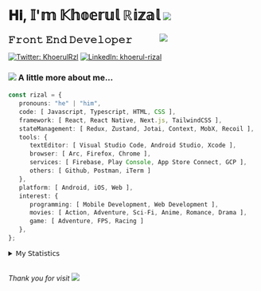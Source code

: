 <h1> 𝐇𝐢, 𝕀'𝕞 𝕂𝕙𝕠𝕖𝕣𝕦𝕝 ℝ𝕚𝕫𝕒𝕝 <img src="https://media.giphy.com/media/mGcNjsfWAjY5AEZNw6/giphy.gif" width="50"></h1>
<img align='right' src="https://media.giphy.com/media/v1.Y2lkPTc5MGI3NjExOWI2ajR2NGJubzBsZHFuaHMwajRrcDNsNXJwOG8yb3F0NjhkNXF4OSZlcD12MV9pbnRlcm5hbF9naWZfYnlfaWQmY3Q9cw/fkZukR450RQ1qnGaq9/giphy.gif" width="200">
<strong style="font-size:20px;">𝙵𝚛𝚘𝚗𝚝 𝙴𝚗𝚍 𝙳𝚎𝚟𝚎𝚕𝚘𝚙𝚎𝚛</strong>
</p></em>

[![Twitter: KhoerulRzl](https://img.shields.io/twitter/follow/KhoerulRzl?style=social)](https://twitter.com/KhoerulRzl)
[![LinkedIn: khoerul-rizal](https://img.shields.io/badge/khoerul--rizal-blue?style=flat-square&logo=Linkedin&logoColor=white&link=https://www.linkedin.com/in/khoerul-rizal/)](https://www.linkedin.com/in/khoerul-rizal/)

### <img src="https://media.giphy.com/media/VgCDAzcKvsR6OM0uWg/giphy.gif" width="50"> A little more about me...

```typescript
const rizal = {
   pronouns: "he" | "him",
   code: [ Javascript, Typescript, HTML, CSS ],
   framework: [ React, React Native, Next.js, TailwindCSS ],
   stateManagement: [ Redux, Zustand, Jotai, Context, MobX, Recoil ],
   tools: {
      textEditor: [ Visual Studio Code, Android Studio, Xcode ],
      browser: [ Arc, Firefox, Chrome ],
      services: [ Firebase, Play Console, App Store Connect, GCP ],
      others: [ Github, Postman, iTerm ]
   },
   platform: [ Android, iOS, Web ],
   interest: {
      programming: [ Mobile Development, Web Development ],
      movies: [ Action, Adventure, Sci-Fi, Anime, Romance, Drama ],
      game: [ Adventure, FPS, Racing ]
   },
};
```

<details>
  <summary>𝖬𝗒 𝖲𝗍𝖺𝗍𝗂𝗌𝗍𝗂𝖼𝗌</summary><br/>
   
<!--START_SECTION:waka-->
![Code Time](http://img.shields.io/badge/Code%20Time-372%20hrs%2045%20mins-blue)

![Profile Views](http://img.shields.io/badge/Profile%20Views-1-blue)

**🐱 My GitHub Data** 

> 📦 163.0 kB Used in GitHub's Storage 
 > 
> 💼 Opted to Hire
 > 
> 📜 31 Public Repositories 
 > 
> 🔑 6 Private Repositories 
 > 
**I'm an Early 🐤** 

```text
🌞 Morning                10499 commits       █████████░░░░░░░░░░░░░░░░   34.87 % 
🌆 Daytime                13193 commits       ███████████░░░░░░░░░░░░░░   43.81 % 
🌃 Evening                6281 commits        █████░░░░░░░░░░░░░░░░░░░░   20.86 % 
🌙 Night                  138 commits         ░░░░░░░░░░░░░░░░░░░░░░░░░   00.46 % 
```
📅 **I'm Most Productive on Tuesday** 

```text
Monday                   5960 commits        █████░░░░░░░░░░░░░░░░░░░░   19.79 % 
Tuesday                  6745 commits        ██████░░░░░░░░░░░░░░░░░░░   22.40 % 
Wednesday                4954 commits        ████░░░░░░░░░░░░░░░░░░░░░   16.45 % 
Thursday                 5832 commits        █████░░░░░░░░░░░░░░░░░░░░   19.37 % 
Friday                   4331 commits        ████░░░░░░░░░░░░░░░░░░░░░   14.38 % 
Saturday                 999 commits         █░░░░░░░░░░░░░░░░░░░░░░░░   03.32 % 
Sunday                   1290 commits        █░░░░░░░░░░░░░░░░░░░░░░░░   04.28 % 
```


📊 **This Week I Spent My Time On** 

```text
🕑︎ Time Zone: Asia/Jakarta

💬 Programming Languages: 
TypeScript               44 hrs 50 mins      ████████████████░░░░░░░░░   64.41 % 
Other                    14 hrs 7 mins       █████░░░░░░░░░░░░░░░░░░░░   20.29 % 
JavaScript               5 hrs 38 mins       ██░░░░░░░░░░░░░░░░░░░░░░░   08.11 % 
Figma Design             3 hrs 7 mins        █░░░░░░░░░░░░░░░░░░░░░░░░   04.49 % 
JSON                     1 hr 8 mins         ░░░░░░░░░░░░░░░░░░░░░░░░░   01.64 % 

🔥 Editors: 
VS Code                  52 hrs 36 mins      ███████████████████░░░░░░   75.57 % 
Slack                    11 hrs 34 mins      ████░░░░░░░░░░░░░░░░░░░░░   16.64 % 
Figma                    3 hrs 7 mins        █░░░░░░░░░░░░░░░░░░░░░░░░   04.49 % 
Terminal                 1 hr 36 mins        █░░░░░░░░░░░░░░░░░░░░░░░░   02.31 % 
iTerm2                   31 mins             ░░░░░░░░░░░░░░░░░░░░░░░░░   00.75 % 

💻 Operating System: 
Mac                      69 hrs 36 mins      █████████████████████████   100.00 % 
```

**I Mostly Code in JavaScript** 

```text
JavaScript               41 repos            █████████████████░░░░░░░░   69.49 % 
TypeScript               11 repos            █████░░░░░░░░░░░░░░░░░░░░   18.64 % 
Go                       2 repos             █░░░░░░░░░░░░░░░░░░░░░░░░   03.39 % 
Jupyter Notebook         1 repo              ░░░░░░░░░░░░░░░░░░░░░░░░░   01.69 % 
Java                     1 repo              ░░░░░░░░░░░░░░░░░░░░░░░░░   01.69 % 
```



**Timeline**

![Lines of Code chart](https://raw.githubusercontent.com/khoerulrizal/khoerulrizal/main/assets/bar_graph.png)


 Last Updated on 26/06/2024 00:41:25 UTC
<!--END_SECTION:waka-->
</details>
<br/>

<em>Thank you for visit</em> <img src="https://media.giphy.com/media/v1.Y2lkPTc5MGI3NjExcHdvNm1qZWtjaGw0ZjdwM3Z3NnY2dHlueTVuODBta2FiY20wM2YybSZlcD12MV9pbnRlcm5hbF9naWZfYnlfaWQmY3Q9cw/tV25tpdKqdFa9x81k2/giphy.gif" width="40">
